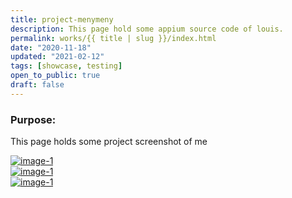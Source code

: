 ```yaml
---
title: project-menymeny
description: This page hold some appium source code of louis.
permalink: works/{{ title | slug }}/index.html
date: "2020-11-18"
updated: "2021-02-12"
tags: [showcase, testing]
open_to_public: true
draft: false
---
```


### Purpose:

This page holds some project screenshot of me


<div>
  <div>
    <a  href="./images/helloworld.avif" data-lightbox="example-1">
      <img style="max-width: 500px;"  src="./images/helloworld.avif" alt="image-1" />
    </a>
  </div>
  <div>
    <a  href="./images/helloworld.avif" data-lightbox="example-1">
      <img style="max-width: 500px;"  src="./images/helloworld.avif" alt="image-1" />
    </a>
  </div>
  <div>
    <a  href="./images/helloworld.avif" data-lightbox="example-1">
      <img style="max-width: 500px;"  src="./images/helloworld.avif" alt="image-1" />
    </a>
  </div>
</div>